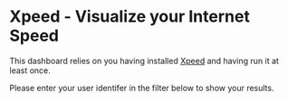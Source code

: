 # Xpeed - Visualize your Internet Speed

This dashboard relies on you having installed [Xpeed](https://github.com/Gitznik/Xpeed) and having run it at least once. 

Please enter your user identifer in the filter below to show your results.